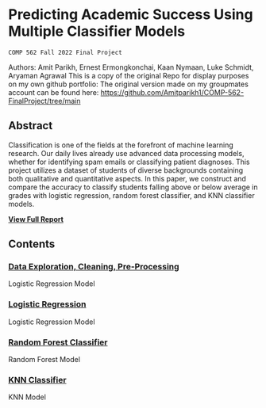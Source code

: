 # Predicting Academic Success Using Multiple Classifier Models
`COMP 562 Fall 2022 Final Project`

Authors: Amit Parikh, Ernest Ermongkonchai, Kaan Nymaan, Luke Schmidt, Aryaman Agrawal
This is a copy of the original Repo for display purposes on my own github portfolio:
The original version made on my groupmates account can be found here:
https://github.com/Amitparikh1/COMP-562-FinalProject/tree/main

## Abstract

Classification is one of the fields at the forefront of machine learning research. Our daily lives already use advanced data processing models, whether for identifying spam emails or classifying patient diagnoses. This project utilizes a dataset of students of diverse backgrounds containing both qualitative and quantitative aspects. In this paper, we construct and compare the accuracy to classify students falling above or below average in grades with logistic regression, random forest classifier, and KNN classifier models.

<b><a href="Final_WriteUp.pdf">View Full Report</a></b>

## Contents

### [Data Exploration, Cleaning, Pre-Processing](Data_Exploration_Preparation.ipynb)

Logistic Regression Model

### [Logistic Regression](Logistic_Regression_Classifier.ipynb)

Logistic Regression Model

### [Random Forest Classifier](Random_Forest_Classifier.ipynb)

Random Forest Model

### [KNN Classifier](KNN_Classifier.ipynb)

KNN Model


